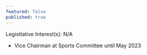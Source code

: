 ```yaml
---
featured: false
published: true
---
```

Legistlative Interest(s): N/A

* Vice Chairman at Sports Committee until May 2023
